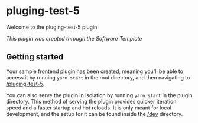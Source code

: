 # pluging-test-5

Welcome to the pluging-test-5 plugin!

_This plugin was created through the Software Template_

## Getting started

Your sample frontend plugin has been created, meaning you'll be able to access it by running `yarn start` in the root directory, and then navigating to [/pluging-test-5](http://localhost:3000/pluging-test-5).

You can also serve the plugin in isolation by running `yarn start` in the plugin directory.
This method of serving the plugin provides quicker iteration speed and a faster startup and hot reloads.
It is only meant for local development, and the setup for it can be found inside the [/dev](./dev) directory.



